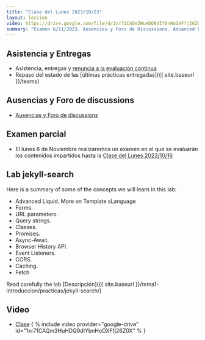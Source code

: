 ```yaml
---
title: "Clase del Lunes 2023/10/23"
layout: leccion
video: https://drive.google.com/file/d/1xr71CAQm3HuHDQ9dIYbnHoOXFfj26Z0X/view?usp=sharing
summary: "Examen 6/11/2023. Ausencias y Foro de Discussions. Advanced Liquid. Forms. URL parameters. Query strings. Classes. Promises. Async-Await. Browser History API. Event Listeners. CORS. Caching. Fetch"
---
```


## Asistencia y Entregas

* Asistencia, entregas y [renuncia a la evaluación continua](https://campusingenieriaytecnologia2324.ull.es/blocks/modalidadevaluacion/view.php?blockid=42&courseid=2324090033)
* Repaso del estado de las [últimas prácticas entregadas]({{ site.baseurl }}/teams)

## Ausencias y Foro de discussions

* <a href="https://github.com/orgs/ULL-ESIT-DMSI-2324/discussions" target="_blank">Ausencias y Foro de discussions</a>

## Examen parcial

* El lunes 6 de Noviembre realizaremos un examen en el que se evaluarán los contenidos impartidos hasta la <a href="https://ull-esit-dmsi.github.io/2023/10/16/leccion.html" target="_blank">Clase del Lunes 2023/10/16</a>

## Lab jekyll-search

Here is a summary of some of the concepts we will learn in this lab:

- Advanced Liquid. More on Template sLanguage  
- Forms. 
- URL parameters. 
- Query strings. 
- Classes. 
- Promises. 
- Async-Await. 
- Browser History API. 
- Event Listeners. 
- CORS. 
- Caching. 
- Fetch

Read carefully the lab [Descripción]({{ site.baseurl }}/tema1-introduccion/practicas/jekyll-search/)


## Video 

* <a href="{{page.video}}">Clase</a>
{ % include video provider="google-drive" id="1xr71CAQm3HuHDQ9dIYbnHoOXFfj26Z0X" % }




